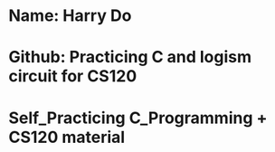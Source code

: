 # Name: Harry Do
# Github: Practicing C and logism circuit for CS120
# Self_Practicing C_Programming + CS120 material